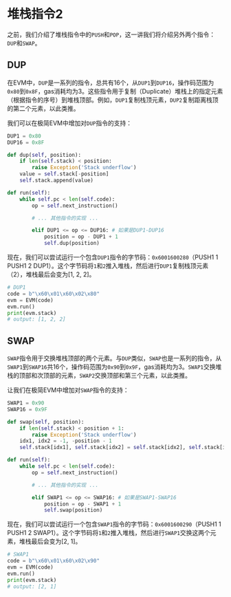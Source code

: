 # 堆栈指令2

之前，我们介绍了堆栈指令中的`PUSH`和`POP`，这一讲我们将介绍另外两个指令：`DUP`和`SWAP`。

## DUP

在EVM中，`DUP`是一系列的指令，总共有16个，从`DUP1`到`DUP16`，操作码范围为`0x80`到`0x8F`，gas消耗均为3。这些指令用于复制（Duplicate）堆栈上的指定元素（根据指令的序号）到堆栈顶部。例如，`DUP1`复制栈顶元素，`DUP2`复制距离栈顶的第二个元素，以此类推。

我们可以在极简EVM中增加对`DUP`指令的支持：

```python
DUP1 = 0x80
DUP16 = 0x8F

def dup(self, position):
    if len(self.stack) < position:
        raise Exception('Stack underflow')
    value = self.stack[-position]
    self.stack.append(value)

def run(self):
    while self.pc < len(self.code):
        op = self.next_instruction()

        # ... 其他指令的实现 ...

        elif DUP1 <= op <= DUP16: # 如果是DUP1-DUP16
            position = op - DUP1 + 1
            self.dup(position)
```

现在，我们可以尝试运行一个包含`DUP1`指令的字节码：`0x6001600280`（PUSH1 1 PUSH1 2 DUP1）。这个字节码将`1`和`2`推入堆栈，然后进行`DUP1`复制栈顶元素（2），堆栈最后会变为[1, 2, 2]。

```python
# DUP1
code = b"\x60\x01\x60\x02\x80"
evm = EVM(code)
evm.run()
print(evm.stack)  
# output: [1, 2, 2]
```

## SWAP

`SWAP`指令用于交换堆栈顶部的两个元素。与`DUP`类似，`SWAP`也是一系列的指令，从`SWAP1`到`SWAP16`共16个，操作码范围为`0x90`到`0x9F`，gas消耗均为3。`SWAP1`交换堆栈的顶部和次顶部的元素，`SWAP2`交换顶部和第三个元素，以此类推。

让我们在极简EVM中增加对`SWAP`指令的支持：

```python
SWAP1 = 0x90
SWAP16 = 0x9F

def swap(self, position):
    if len(self.stack) < position + 1:
        raise Exception('Stack underflow')
    idx1, idx2 = -1, -position - 1
    self.stack[idx1], self.stack[idx2] = self.stack[idx2], self.stack[idx1]

def run(self):
    while self.pc < len(self.code):
        op = self.next_instruction()

        # ... 其他指令的实现 ...

        elif SWAP1 <= op <= SWAP16: # 如果是SWAP1-SWAP16
            position = op - SWAP1 + 1
            self.swap(position)
```

现在，我们可以尝试运行一个包含`SWAP1`指令的字节码：`0x6001600290`（PUSH1 1 PUSH1 2 SWAP1）。这个字节码将`1`和`2`推入堆栈，然后进行`SWAP1`交换这两个元素，堆栈最后会变为[2, 1]。

```python
# SWAP1
code = b"\x60\x01\x60\x02\x90"
evm = EVM(code)
evm.run()
print(evm.stack)  
# output: [2, 1]
```
